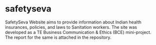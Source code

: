 # safetyseva

SafetySeva Website aims to provide information about Indian health insurances, policies, and laws to Sanitation workers.
The site was developed as a TE Business Communication & Ethics (BCE) mini-project. The report for the same is attached in the repository.
